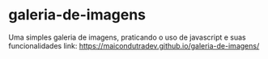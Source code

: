 # galeria-de-imagens
 Uma simples galeria de imagens, praticando o uso de javascript e suas funcionalidades
 link: https://maicondutradev.github.io/galeria-de-imagens/
